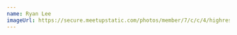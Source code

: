 ```yaml
---
name: Ryan Lee
imageUrl: https://secure.meetupstatic.com/photos/member/7/c/c/4/highres_273691940.jpeg
---
```

